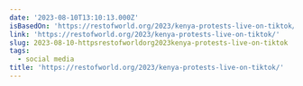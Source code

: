 ```yaml
---
date: '2023-08-10T13:10:13.000Z'
isBasedOn: 'https://restofworld.org/2023/kenya-protests-live-on-tiktok/'
link: 'https://restofworld.org/2023/kenya-protests-live-on-tiktok/'
slug: 2023-08-10-httpsrestofworldorg2023kenya-protests-live-on-tiktok
tags:
  - social media
title: 'https://restofworld.org/2023/kenya-protests-live-on-tiktok/'
---
```



